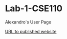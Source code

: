 # Lab-1-CSE110
Alexandro's User Page

[URL to published website]( https://alexandroacevedo.github.io/Lab-1-CSE110/) 
